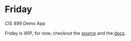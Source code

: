 # Friday
CIS 499 Demo App

Friday is WIP, for now, checkout the [source](./src/) and the [docs](https://lucashasting.github.io/Friday/).